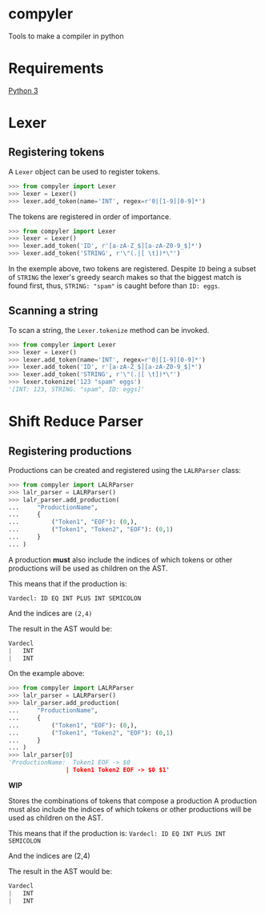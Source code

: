 # compyler
Tools to make a compiler in python

# Requirements
[Python 3](https://www.python.org/)

# Lexer

## Registering tokens

A `Lexer` object can be used to register tokens.

```python
>>> from compyler import Lexer
>>> lexer = Lexer()
>>> lexer.add_token(name='INT', regex=r'0|[1-9][0-9]*')
```

The tokens are registered in order of importance.

```python
>>> from compyler import Lexer
>>> lexer = Lexer()
>>> lexer.add_token('ID', r'[a-zA-Z_$][a-zA-Z0-9_$]*')
>>> lexer.add_token('STRING', r'\"(.|[ \t])*\"')
```

In the exemple above, two tokens are registered. Despite `ID` being a subset of `STRING`
the lexer's greedy search makes so that the biggest match is found first, thus, `STRING: "spam"`
is caught before than `ID: eggs`.

## Scanning a string

To scan a string, the `Lexer.tokenize` method can be invoked.

```python
>>> from compyler import Lexer
>>> lexer = Lexer()
>>> lexer.add_token(name='INT', regex=r'0|[1-9][0-9]*')
>>> lexer.add_token('ID', r'[a-zA-Z_$][a-zA-Z0-9_$]*')
>>> lexer.add_token('STRING', r'\"(.|[ \t])*\"')
>>> lexer.tokenize('123 "spam" eggs')
'[INT: 123, STRING: "spam", ID: eggs]'
```

# Shift Reduce Parser

## Registering productions

Productions can be created and registered using the `LALRParser` class:

```python
>>> from compyler import LALRParser
>>> lalr_parser = LALRParser()
>>> lalr_parser.add_production(
...     "ProductionName",
...     {
...         ("Token1", "EOF"): (0,),
...         ("Token1", "Token2", "EOF"): (0,1)
...     }
... )
```

A production **must** also include the indices of which tokens or other
productions will be used as children on the AST.

This means that if the production is:

`Vardecl: ID EQ INT PLUS INT SEMICOLON`

And the indices are `(2,4)`

The result in the AST would be:

```python
Vardecl
|   INT
|   INT
```


On the example above:

```python
>>> from compyler import LALRParser
>>> lalr_parser = LALRParser()
>>> lalr_parser.add_production(
...     "ProductionName",
...     {
...         ("Token1", "EOF"): (0,),
...         ("Token1", "Token2", "EOF"): (0,1)
...     }
... )
>>> lalr_parser[0]
'ProductionName:  Token1 EOF -> $0
                | Token1 Token2 EOF -> $0 $1'
```

**WIP**


Stores the combinations of tokens that compose a production
A production must also include the indices of which tokens or other
productions will be used as children on the AST.

This means that if the production is:
    `Vardecl: ID EQ INT PLUS INT SEMICOLON`

And the indices are (2,4)

The result in the AST would be:

```python
Vardecl
|   INT
|   INT
```
    


